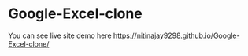 # Google-Excel-clone
You can see live site demo here https://nitinajay9298.github.io/Google-Excel-clone/
